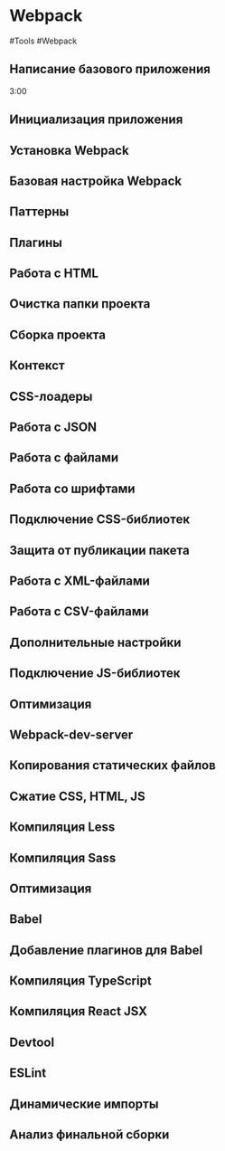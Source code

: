 # Webpack
#Tools #Webpack

## Написание базового приложения 

3:00


## Инициализация приложения 
## Установка Webpack
## Базовая настройка Webpack 
## Паттерны 
## Плагины 
## Работа с HTML 
## Очистка папки проекта 
## Сборка проекта 
## Контекст
## CSS-лоадеры
## Работа с JSON 
## Работа с файлами 
## Работа со шрифтами
## Подключение CSS-библиотек 
## Защита от публикации пакета 
## Работа с XML-файлами 
## Работа с CSV-файлами 
## Дополнительные настройки 
## Подключение JS-библиотек 
## Оптимизация 
## Webpack-dev-server
## Копирования статических файлов 
## Сжатие CSS, HTML, JS 
## Компиляция Less 
## Компиляция Sass 
## Оптимизация 
## Babel 
## Добавление плагинов для Babel 
## Компиляция TypeScript 
## Компиляция React JSX 
## Devtool
## ESLint 
## Динамические импорты
## Анализ финальной сборки

